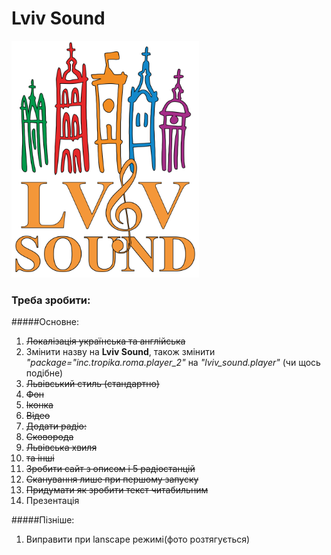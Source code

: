 Lviv Sound
======
<img src="/logo.png" width="300">

### Треба зробити:
#####Основне:
1. <s>Локалізація українська та англійська</s>
2. Змінити назву на **Lviv Sound**, також змінити *"package="inc.tropika.roma.player_2"*  на *"lviv_sound.player"* (чи щось подібне)
3. <s>Львівський стиль (стандартно)</s>
  1. <s>Фон</s> 
  2. <s>Іконка</s>
  3. <s>Відео</s>
4. <s>Додати радіо: </s>
  1.  <s>Сковорода</s>
  2.  <s>Львівська хвиля</s>
  3. <s>та інші</s>
5. <s>Зробити сайт з описом і 5 радіостанцій</s>
6. <s>Сканування лише при першому запуску</s>
7. <s>Придумати як зробити текст читабильним</s>
8. Презентація

#####Пізніше:
1. Виправити при lanscape режимі(фото розтягується)
